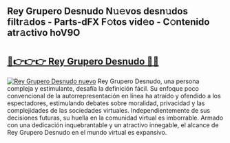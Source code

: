 ## Rey Grupero Desnudo N𝚞𝚎vos desn𝚞dos filtr𝚊dos - Parts-dFX F𝚘tos vid𝚎o - C𝚘ntenido atr𝚊ctivo hoV9O

# <h2><a href="http://mb18ndl.tromn.icu/?c=Rey+Grupero+Desnudo">🔗👉👉👉 Rey Grupero Desnudo 🔗🔗</a></h2>

[![Rey Grupero Desnudo nuevo](https://i.imgur.com/pEAQMta.gif)](http://mb18ndl.tromn.icu/?c=Rey+Grupero+Desnudo)
Rey Grupero Desnudo, una persona compleja y estimulante, desafía la definición fácil. Su enfoque poco convencional de la autorrepresentación en línea ha atraído y ofendido a los espectadores, estimulando debates sobre moralidad, privacidad y las complejidades de las sociedades virtuales. Independientemente de sus decisiones futuras, su huella en la comunidad virtual es imborrable. Armado con una dedicación inquebrantable y un atractivo innegable, el alcance de Rey Grupero Desnudo en el mundo virtual es expansivo.
